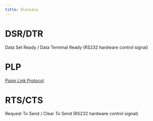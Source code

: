 ```yaml
---
title: Glossary
---
```


# DSR/DTR

Data Set Ready / Data Terminal Ready (RS232 hardware control signal)

# PLP

[Psion Link Protocol](https://thoukydides.github.io/riscos-psifs/plp.html)

# RTS/CTS

Request To Send / Clear To Send (RS232 hardware control signal)
